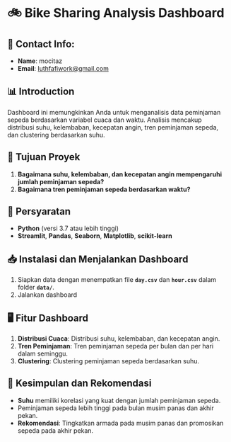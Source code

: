 # 🚲 **Bike Sharing Analysis Dashboard**

## 📧 **Contact Info**:
- **Name**: mocitaz
- **Email**: [luthfafiwork@gmail.com](mailto:luthfafiwork@gmail.com)

## 📊 **Introduction**
Dashboard ini memungkinkan Anda untuk menganalisis data peminjaman sepeda berdasarkan variabel cuaca dan waktu. Analisis mencakup distribusi suhu, kelembaban, kecepatan angin, tren peminjaman sepeda, dan clustering berdasarkan suhu.

## 🎯 **Tujuan Proyek**
1. **Bagaimana suhu, kelembaban, dan kecepatan angin mempengaruhi jumlah peminjaman sepeda?**
2. **Bagaimana tren peminjaman sepeda berdasarkan waktu?**

## 🔧 **Persyaratan**
- **Python** (versi 3.7 atau lebih tinggi)
- **Streamlit**, **Pandas**, **Seaborn**, **Matplotlib**, **scikit-learn**

## 📥 **Instalasi dan Menjalankan Dashboard**
1. Siapkan data dengan menempatkan file **`day.csv`** dan **`hour.csv`** dalam folder **`data/`**.
2. Jalankan dashboard 


## 🖥️ **Fitur Dashboard**
1. **Distribusi Cuaca**: Distribusi suhu, kelembaban, dan kecepatan angin.
2. **Tren Peminjaman**: Tren peminjaman sepeda per bulan dan per hari dalam seminggu.
3. **Clustering**: Clustering peminjaman sepeda berdasarkan suhu.

## 📝 **Kesimpulan dan Rekomendasi**
- **Suhu** memiliki korelasi yang kuat dengan jumlah peminjaman sepeda.
- Peminjaman sepeda lebih tinggi pada bulan musim panas dan akhir pekan.
- **Rekomendasi**: Tingkatkan armada pada musim panas dan promosikan sepeda pada akhir pekan.